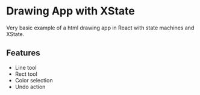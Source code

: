 # Drawing App with XState

Very basic example of a html drawing app in React with state machines and XState.

## Features

- Line tool
- Rect tool
- Color selection
- Undo action
